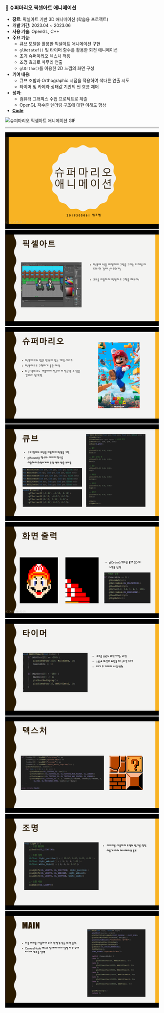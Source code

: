### 🧱 슈퍼마리오 픽셀아트 애니메이션
- **장르**: 픽셀아트 기반 3D 애니메이션 (학습용 프로젝트)
- **개발 기간**: 2023.04 ~ 2023.06
- **사용 기술**: OpenGL, C++
- **주요 기능**:
  - 큐브 모델을 활용한 픽셀아트 애니메이션 구현
  - `glRotatef()` 및 타이머 함수를 활용한 회전 애니메이션
  - 초기 슈퍼마리오 텍스처 적용
  - 조명 효과로 마무리 연출
  - `glOrtho()`를 이용한 2D 느낌의 화면 구성
- **기여 내용**:
  - 큐브 조합과 Orthographic 시점을 적용하여 색다른 연출 시도
  - 타이머 및 카메라 상태값 기반의 씬 흐름 제어
- **성과**:
  - 컴퓨터 그래픽스 수업 프로젝트로 제출
  - OpenGL 저수준 렌더링 구조에 대한 이해도 향상  
- **[Code](https://github.com/LimJuHyung1/ComputerGraphics/blob/main/PixelArt/pixelart.cpp)**

![슈퍼마리오 픽셀아트 애니메이션 GIF](./github_images/PixelArtAnimation.gif)

- - -
  
![PPT 1](./github_images/1.png)
![PPT 2](./github_images/2.png)
![PPT 3](./github_images/3.png)
![PPT 4](./github_images/4.png)
![PPT 5](./github_images/5.png)
![PPT 6](./github_images/6.png)
![PPT 7](./github_images/7.png)
![PPT 8](./github_images/8.png)
![PPT 9](./github_images/9.png)
